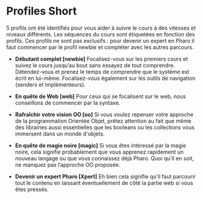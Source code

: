 # Profiles Short
5 profils ont été identifiés pour vous aider à suivre le cours à des vitesses et niveaux différents. Les séquences du cours sont étiquetées en fonction des profils. Ces profils ne sont pas exclusifs : pour devenir un expert en Pharo il faut commencer par le profil newbie et compléter avec les autres parcours.

* **Débutant complet [newbie]** Focalisez-vous sur les premiers cours et suivez le cours jusqu’au bout sans essayez de tout comprendre. Détendez-vous et prenez le temps de comprendre que le système est écrit en lui-même. Focalisez-vous également sur les outils de navigation (senders et implémenteurs).

* **En quête de Web [web]** Pour ceux qui se focalisent sur le web, nous conseillons de commencer par la syntaxe.

* **Rafraîchir votre vision OO [oo]** Si vous voulez repenser votre approche de la programmation Orientée Objet, prêtez attention au fait que même des librairies aussi essentielles que les booleans ou les collections vous immersent dans un monde d'objets.

* **En quête de magie noire [magic]** Si vous êtes intéressé par la magie noire, cela signifie probablement que vous apprenez rapidement un nouveau langage ou que vous connaissez déjà Pharo. Quoi qu’il en soit, ne manquez pas l’approche OO proposée.

* **Devenir un expert Pharo [Xpert]** Eh bien cela signifie qu'il faut parcourir tout le contenu en laissant éventuellement de côté la partie web si vous êtes pressés.


